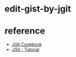 # edit-gist-by-jgit
# reference
- [JGit Cookbook](https://github.com/centic9/jgit-cookbook)
- [JGit - Tutorial](http://www.vogella.com/tutorials/JGit/article.html)
